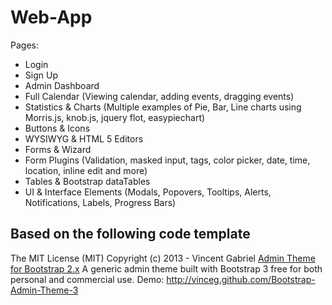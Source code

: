 # Web-App


Pages:

- Login
- Sign Up
- Admin Dashboard
- Full Calendar (Viewing calendar, adding events, dragging events)
- Statistics & Charts (Multiple examples of Pie, Bar, Line charts using Morris.js, knob.js, jquery flot, easypiechart)
- Buttons & Icons
- WYSIWYG & HTML 5 Editors
- Forms & Wizard
- Form Plugins (Validation, masked input, tags, color picker, date, time, location, inline edit and more)
- Tables & Bootstrap dataTables
- UI & Interface Elements (Modals, Popovers, Tooltips, Alerts, Notifications, Labels, Progress Bars)


Based on the following code template
---------------
The MIT License (MIT)
Copyright (c) 2013 - Vincent Gabriel
<a href='https://github.com/VinceG/Bootstrap-Admin-Theme' target="_blank">Admin Theme for Bootstrap 2.x</a>
A generic admin theme built with Bootstrap 3 free for both personal and commercial use.
Demo:
http://vinceg.github.com/Bootstrap-Admin-Theme-3
